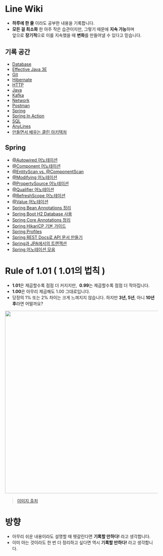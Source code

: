# Line Wiki

* **하루에 한 줄** 이라도 공부한 내용을 기록합니다.
* **모든 걸 최소화** 한 아주 작은 습관이지만, 그렇기 때문에 **지속 가능**하며 <br>
  앞으로 **장기적**으로 이를 지속했을 때 **변화**를 만들어낼 수 있다고 믿습니다.

## 기록 공간

* [Database](https://github.com/bky373/line-wiki/blob/main/Database/Database.md)
* [Effective Java 3E](https://github.com/bky373/line-wiki/tree/main/Effective_Java#Effective-Java)
* [Git](https://github.com/bky373/line-wiki/tree/main/Git)
* [Hibernate](https://github.com/bky373/line-wiki/tree/main/Hibernate)
* [HTTP](https://github.com/bky373/line-wiki/tree/main/HTTP)
* [Java](https://github.com/bky373/line-wiki/tree/main/Java)
* [Kafka](https://github.com/bky373/line-wiki/tree/main/Kafka)
* [Network](https://github.com/bky373/line-wiki/blob/main/Network/Network.md#Network)
* [Postman](https://github.com/bky373/line-wiki/tree/main/Postman)
* [Spring](#Spring)
* [Spring In Action](https://github.com/bky373/line-wiki/tree/main/Spring_In_Action#Spring-In-Action)
* [SQL](https://github.com/bky373/line-wiki/tree/main/SQL#SQL)
* [AnyLines](https://github.com/bky373/line-wiki/blob/main/AnyLines.md)
* [만들면서 배우는 클린 아키텍처](https://github.com/bky373/line-wiki/tree/main/만들면서%20배우는%20클린%20아키텍처#만들면서-배우는-클린-아키텍처)

## Spring

* [@Autowired 어노테이션](https://github.com/bky373/line-wiki/blob/main/Spring/Spring%20%40Autowired%20어노테이션.md)
* [@Component 어노테이션](https://github.com/bky373/line-wiki/blob/main/Spring/Spring%20%40Component%20어노테이션.md)
* [@EntityScan vs. @ComponentScan](https://github.com/bky373/line-wiki/blob/main/Spring/Spring%20%40EntityScan%20vs.%20%40ComponentScan.md)
* [@Modifying 어노테이션](https://github.com/bky373/line-wiki/blob/main/Spring/Spring%20%40Modifying%20어노테이션.md)
* [@PropertySource 어노테이션](https://github.com/bky373/line-wiki/blob/main/Spring/Spring%20%40PropertySource%20어노테이션.md)
* [@Qualifier 어노테이션](https://github.com/bky373/line-wiki/blob/main/Spring/Spring%20%40Qualifier%20어노테이션.md)
* [@RefreshScope 어노테이션](https://github.com/bky373/line-wiki/blob/main/Spring/Spring%20%40RefreshScope%20어노테이션.md)
* [@Value 어노테이션](https://github.com/bky373/line-wiki/blob/main/Spring/Spring%20%40Value%20어노테이션.md)
* [Spring Bean Annotations 정리](https://github.com/bky373/line-wiki/blob/main/Spring/Spring%20Bean%20Annotations%20정리.md)
* [Spring Boot H2 Database 사용](https://github.com/bky373/line-wiki/blob/main/Spring/Spring%20Boot%20H2%20Database%20사용.md)
* [Spring Core Annotations 정리](https://github.com/bky373/line-wiki/blob/main/Spring/Spring%20Core%20Annotations%20정리.md)
* [Spring HikariCP 기본 가이드](https://github.com/bky373/line-wiki/blob/main/Spring/Spring%20HikariCP%20기본%20가이드.md)
* [Spring Profiles](https://github.com/bky373/line-wiki/blob/main/Spring/Spring%20Profiles.md)
* [Spring REST Docs로 API 문서 만들기](https://github.com/bky373/line-wiki/blob/main/Spring/Spring%20REST%20Docs로%20API%20문서%20만들기.md)
* [Spring과 JPA에서의 트랜잭션](https://github.com/bky373/line-wiki/blob/main/Spring/Spring%20스프링과%20JPA에서의%20트랜잭션.md)
* [Spring 어노테이션 모음](https://github.com/bky373/line-wiki/blob/main/Spring/Spring%20어노테이션%20모음.md)

# Rule of 1.01 ( 1.01의 법칙 )

* **1.01**은 제곱할수록 점점 더 커지지만, &nbsp;**0.99**는 제곱할수록 점점 더 작아집니다.
* **1.00**은 아무리 제곱해도 1.00 그대로입니다.
* 당장의 1% 또는 2% 차이는 크게 느껴지지 않습니다. 하지만 **3년, 5년**, 아니 **10년 후**라면 어떨까요?

<img src=https://user-images.githubusercontent.com/49539592/124255372-0c54dc80-db65-11eb-8aa6-b4b3a2f5abf5.png width=600 />

> [이미지 출처](http://www.iboram.co.kr/bbs/board.php?bo_table=guide&wr_id=4)

# 방향

* 아무리 쉬운 내용이라도 설명할 때 헷갈린다면 **기록할 만하다!** 라고 생각합니다.
* 이미 아는 것이라도 한 번 더 정리하고 싶다면 역시 **기록할 만하다!** 라고 생각합니다. 
